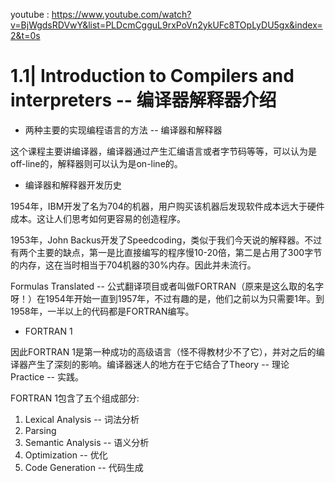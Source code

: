 youtube : https://www.youtube.com/watch?v=BjWgdsRDVwY&list=PLDcmCgguL9rxPoVn2ykUFc8TOpLyDU5gx&index=2&t=0s

# 1.1| Introduction to Compilers and interpreters -- 编译器解释器介绍

* 两种主要的实现编程语言的方法 -- 编译器和解释器

这个课程主要讲编译器，编译器通过产生汇编语言或者字节码等等，可以认为是off-line的，解释器则可以认为是on-line的。

* 编译器和解释器开发历史

1954年，IBM开发了名为704的机器，用户购买该机器后发现软件成本远大于硬件成本。这让人们思考如何更容易的创造程序。

1953年，John Backus开发了Speedcoding，类似于我们今天说的解释器。不过有两个主要的缺点，第一是比直接编写的程序慢10-20倍，第二是占用了300字节的内存，这在当时相当于704机器的30%内存。因此并未流行。

Formulas Translated -- 公式翻译项目或者叫做FORTRAN（原来是这么取的名字呀！）在1954年开始一直到1957年，不过有趣的是，他们之前以为只需要1年。到1958年，一半以上的代码都是FORTRAN编写。

* FORTRAN 1

因此FORTRAN 1是第一种成功的高级语言（怪不得教材少不了它），并对之后的编译器产生了深刻的影响。编译器迷人的地方在于它结合了Theory -- 理论 Practice -- 实践。

FORTRAN 1包含了五个组成部分:

1. Lexical Analysis -- 词法分析
2. Parsing
3. Semantic Analysis -- 语义分析
4. Optimization -- 优化
5. Code Generation -- 代码生成

